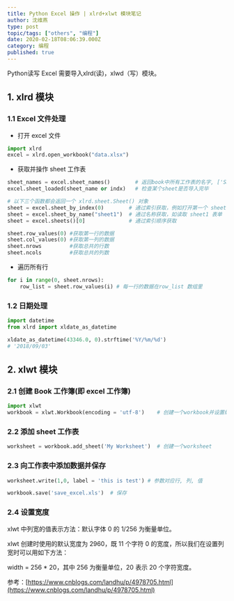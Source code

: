 ```yaml
---
title: Python Excel 操作 | xlrd+xlwt 模块笔记
author: 沈维燕
type: post
topic/tags: ["others", "编程"]
date: 2020-02-18T08:06:39.000Z
category: 编程
published: true
---
```



Python读写 Excel 需要导入xlrd(读)，xlwd（写）模块。


## 1. xlrd 模块


### 1.1 Excel 文件处理

- 打开 excel 文件

```python
import xlrd
excel = xlrd.open_workbook("data.xlsx")  
```


- 获取并操作 sheet 工作表

```python
sheet_names = excel.sheet_names()        # 返回book中所有工作表的名字, ['Sheet1', 'Sheet2', 'Sheet3']
excel.sheet_loaded(sheet_name or indx)   # 检查某个sheet是否导入完毕

# 以下三个函数都会返回一个 xlrd.sheet.Sheet() 对象
sheet = excel.sheet_by_index(0)        # 通过索引获取，例如打开第一个 sheet 表格
sheet = excel.sheet_by_name("sheet1")  # 通过名称获取，如读取 sheet1 表单
sheet = excel.sheets()[0]              # 通过索引顺序获取

sheet.row_values(0) #获取第一行的数据
sheet.col_values(0) #获取第一列的数据
sheet.nrows         #获取总共的行数
sheet.ncols         #获取总共的列数
```


- 遍历所有行

```python
for i in range(0, sheet.nrows):
    row_list = sheet.row_values(i) # 每一行的数据在row_list 数组里
```



### 1.2 日期处理

```python
import datetime
from xlrd import xldate_as_datetime

xldate_as_datetime(43346.0, 0).strftime('%Y/%m/%d') 
# '2018/09/03'
```



## 2. xlwt 模块


### 2.1 创建 Book 工作簿(即 excel 工作簿)

```python
import xlwt
workbook = xlwt.Workbook(encoding = 'utf-8')	# 创建一个workbook并设置编码形式
```


### 2.2 添加 sheet 工作表

```python
worksheet = workbook.add_sheet('My Worksheet')  # 创建一个worksheet
```



### 2.3 向工作表中添加数据并保存

```python
worksheet.write(1,0, label = 'this is test') # 参数对应行, 列, 值

workbook.save('save_excel.xls')  # 保存
```



### 2.4 设置宽度

xlwt 中列宽的值表示方法：默认字体 0 的 1/256 为衡量单位。

xlwt 创建时使用的默认宽度为 2960，既 11 个字符 0 的宽度，所以我们在设置列宽时可以用如下方法：

width = 256 * 20，其中 256 为衡量单位，20 表示 20 个字符宽度。

参考：[https://www.cnblogs.com/landhu/p/4978705.html](https://www.cnblogs.com/landhu/p/4978705.html)
